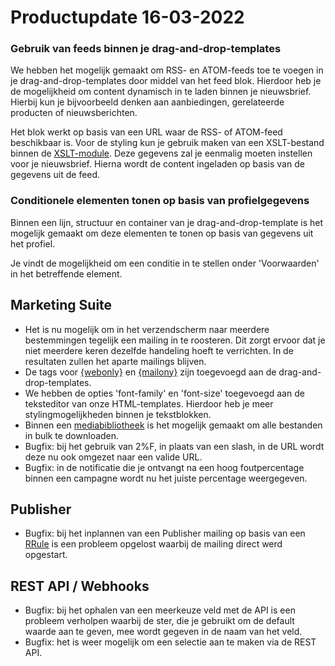 # Productupdate 16-03-2022

### Gebruik van feeds binnen je drag-and-drop-templates
We hebben het mogelijk gemaakt om RSS- en ATOM-feeds toe te voegen in je drag-and-drop-templates door middel van het feed blok. Hierdoor heb je de mogelijkheid om content dynamisch in te laden binnen je nieuwsbrief. Hierbij kun je bijvoorbeeld denken aan aanbiedingen, gerelateerde producten of nieuwsberichten.

Het blok werkt op basis van een URL waar de RSS- of ATOM-feed beschikbaar is. Voor de styling kun je gebruik maken van een XSLT-bestand binnen de [XSLT-module](https://ms.copernica.com/en#/xslt). Deze gegevens zal je eenmalig moeten instellen voor je nieuwsbrief. Hierna wordt de content ingeladen op basis van de gegevens uit de feed.

### Conditionele elementen tonen op basis van profielgegevens
Binnen een lijn, structuur en container van je drag-and-drop-template is het mogelijk gemaakt om deze elementen te tonen op basis van gegevens uit het profiel. 

Je vindt de mogelijkheid om een conditie in te stellen onder 'Voorwaarden' in het betreffende element. 

## Marketing Suite
- Het is nu mogelijk om in het verzendscherm naar meerdere bestemmingen tegelijk een mailing in te roosteren. Dit zorgt ervoor dat je niet meerdere keren dezelfde handeling hoeft te verrichten. In de resultaten zullen het aparte mailings blijven.
- De tags voor [{webonly}](https://www.copernica.com/nl/documentation/the-webonly-and-mailonly-functions) en [{mailony}](https://www.copernica.com/nl/documentation/the-webonly-and-mailonly-functions) zijn toegevoegd aan de drag-and-drop-templates.
- We hebben de opties 'font-family' en 'font-size' toegevoegd aan de teksteditor van onze HTML-templates. Hierdoor heb je meer stylingmogelijkheden binnen je tekstblokken.  
- Binnen een [mediabibliotheek](https://ms.copernica.com/#/medialibraries) is het mogelijk gemaakt om alle bestanden in bulk te downloaden. 
- Bugfix: bij het gebruik van 2%F, in plaats van een slash, in de URL wordt deze nu ook omgezet naar een valide URL.
- Bugfix: in de notificatie die je ontvangt na een hoog foutpercentage binnen een campagne wordt nu het juiste percentage weergegeven.

## Publisher
- Bugfix: bij het inplannen van een Publisher mailing op basis van een [RRule](https://www.copernica.com/nl/blog/post/slim-mailings-herhalen-met-rrules) is een probleem opgelost waarbij de mailing direct werd opgestart. 

## REST API / Webhooks
- Bugfix: bij het ophalen van een meerkeuze veld met de API is een probleem verholpen waarbij de ster, die je gebruikt om de default waarde aan te geven, mee wordt gegeven in de naam van het veld.
- Bugfix: het is weer mogelijk om een selectie aan te maken via de REST API.
